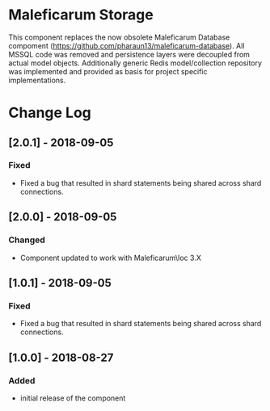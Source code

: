 # Maleficarum Storage

This component replaces the now obsolete Maleficarum Database compoment (https://github.com/pharaun13/maleficarum-database). All MSSQL code was removed and persistence layers were decoupled from actual model objects. Additionally generic Redis model/collection repository was implemented and provided as basis for project specific implementations.

# Change Log

## [2.0.1] - 2018-09-05
### Fixed
- Fixed a bug that resulted in shard statements being shared across shard connections. 

## [2.0.0] - 2018-09-05
### Changed
- Component updated to work with Maleficarum\Ioc 3.X

## [1.0.1] - 2018-09-05
### Fixed
- Fixed a bug that resulted in shard statements being shared across shard connections.

## [1.0.0] - 2018-08-27
### Added
- initial release of the component